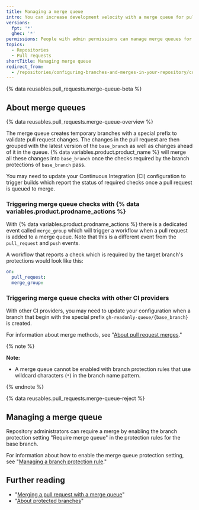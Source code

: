 ```yaml
---
title: Managing a merge queue
intro: You can increase development velocity with a merge queue for pull requests in your repository.
versions:
  fpt: '*'
  ghec: '*'
permissions: People with admin permissions can manage merge queues for pull requests targeting selected branches of a repository.
topics:
  - Repositories
  - Pull requests
shortTitle: Managing merge queue
redirect_from:
  - /repositories/configuring-branches-and-merges-in-your-repository/configuring-pull-request-merges/using-a-merge-queue
---
```


{% data reusables.pull_requests.merge-queue-beta %}

## About merge queues

{% data reusables.pull_requests.merge-queue-overview %}

The merge queue creates temporary branches with a special prefix to validate pull request changes. The changes in the pull request are then grouped with the latest version of the `base_branch` as well as changes ahead of it in the queue. {% data variables.product.product_name %} will merge all these changes into `base_branch` once the checks required by the branch protections of `base_branch` pass.

You may need to update your Continuous Integration (CI) configuration to trigger builds which report the status of required checks once a pull request is queued to merge.

### Triggering merge queue checks with {% data variables.product.prodname_actions %}

With {% data variables.product.prodname_actions %} there is a dedicated event called `merge_group` which will trigger a workflow when a pull request is added to a merge queue. Note that this is a different event from the `pull_request` and `push` events.

A workflow that reports a check which is required by the target branch's protections would look like this:

```yaml
on:
  pull_request:
  merge_group:
```

### Triggering merge queue checks with other CI providers

With other CI providers, you may need to update your configuration when a branch that begin with the special prefix `gh-readonly-queue/{base_branch}` is created.

For information about merge methods, see "[About pull request merges](/pull-requests/collaborating-with-pull-requests/incorporating-changes-from-a-pull-request/about-pull-request-merges)."

{% note %}

**Note:**

* A merge queue cannot be enabled with branch protection rules that use wildcard characters (`*`) in the branch name pattern.

{% endnote %}

{% data reusables.pull_requests.merge-queue-reject %}

## Managing a merge queue

Repository administrators can require a merge by enabling the branch protection setting "Require merge queue" in the protection rules for the base branch.

For information about how to enable the merge queue protection setting, see "[Managing a branch protection rule](/repositories/configuring-branches-and-merges-in-your-repository/defining-the-mergeability-of-pull-requests/managing-a-branch-protection-rule#creating-a-branch-protection-rule)."

## Further reading

* "[Merging a pull request with a merge queue](/pull-requests/collaborating-with-pull-requests/incorporating-changes-from-a-pull-request/merging-a-pull-request-with-a-merge-queue)"
* "[About protected branches](/repositories/configuring-branches-and-merges-in-your-repository/defining-the-mergeability-of-pull-requests/about-protected-branches)"
